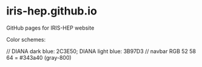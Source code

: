 # iris-hep.github.io
GitHub pages for IRIS-HEP website

Color schemes:

// DIANA dark blue: 2C3E50; DIANA light blue: 3B97D3
// navbar RGB 52 58 64 = #343a40 (gray-800)
